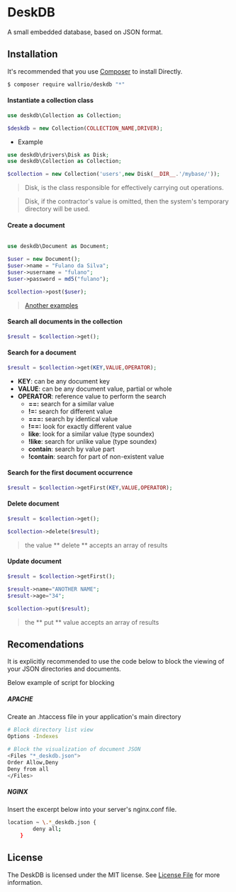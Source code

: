 
# DeskDB
A small embedded database, based on JSON format.

## Installation

It's recommended that you use [Composer](https://getcomposer.org/) to install Directly.

```bash
$ composer require wallrio/deskdb "*"
```

#### Instantiate a collection class

```php
use deskdb\Collection as Collection;

$deskdb = new Collection(COLLECTION_NAME,DRIVER);
```

- Example

```php
use deskdb\drivers\Disk as Disk;
use deskdb\Collection as Collection;

$collection = new Collection('users',new Disk(__DIR__.'/mybase/'));
```
> Disk, is the class responsible for effectively carrying out operations.

> Disk, if the contractor's value is omitted, then the system's temporary directory will be used.

#### Create a document

```php

use deskdb\Document as Document;

$user = new Document();
$user->name = "Fulano da Silva";
$user->username = "fulano";
$user->password = md5("fulano");

$collection->post($user);
```
> [Another examples](help/another-examples.md)


#### Search all documents in the collection

```php
$result = $collection->get();
```


#### Search for a document

```php
$result = $collection->get(KEY,VALUE,OPERATOR);
```

- **KEY**: can be any document key
- **VALUE**: can be any document value, partial or whole
- **OPERATOR**: reference value to perform the search
	- **==:** search for a similar value
	- **!=:** search for different value
	- **===:** search by identical value
	- **!==:** look for exactly different value
	- **like**: look for a similar value (type soundex)
	- **!like**: search for unlike value (type soundex)
	- **contain**: search by value part
	- **!contain**: search for part of non-existent value


#### Search for the first document occurrence

```php
$result = $collection->getFirst(KEY,VALUE,OPERATOR);
```


#### Delete document

```php
$result = $collection->get();

$collection->delete($result);

```
> the value ** delete ** accepts an array of results



#### Update document

```php
$result = $collection->getFirst();

$result->name="ANOTHER NAME";
$result->age="34";

$collection->put($result);

```
> the ** put ** value accepts an array of results





## Recomendations


It is explicitly recommended to use the code below to block the viewing of your JSON directories and documents.

Below example of script for blocking

##### APACHE


Create an .htaccess file in your application's main directory

```bash
# Block directory list view
Options -Indexes

# Block the visualization of document JSON
<Files "*_deskdb.json">
Order Allow,Deny
Deny from all
</Files>
```

#####  NGINX

Insert the excerpt below into your server's nginx.conf file.

```bash
location ~ \.*_deskdb.json {
        deny all;
    }
```


## License

The DeskDB is licensed under the MIT license. See [License File](LICENSE) for more information.